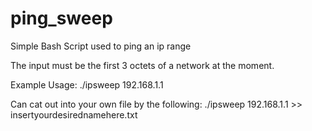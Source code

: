 # ping_sweep

Simple Bash Script used to ping an ip range

The input must be the first 3 octets of a network at the moment.

Example Usage:
./ipsweep 192.168.1.1 

Can cat out into your own file by the following:
./ipsweep 192.168.1.1 >> insertyourdesirednamehere.txt
